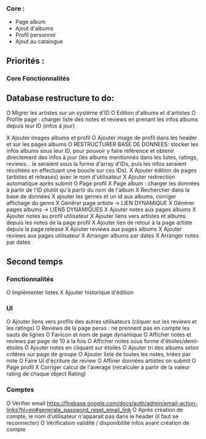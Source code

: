 ### Core :
- Page album
- Ajout d'albums
- Profil personnel
- Ajout au catalogue

## Priorités :

### Core Fonctionnalités

## Database restructure to do:
O Migrer les artistes sur un système d'ID
O Edition d'albums et d'artistes
O Profile page : charger liste des notes et reviews en prenant les infos albums depuis leur ID (infos à jour)

X Ajouter images albums et profil
O Ajouter image de profil dans les header et sur les pages albums
O RESTRUCTURER BASE DE DONNEES: stocker les infos albums sous leur ID, pour pouvoir y faire référence et obtenir directement des infos à jour (les albums mentionnés dans les listes, ratings, reviews... le seraient sous la forme d'array d'IDs, puis les infos seraient récoltées en effectuant une boucle sur ces IDs).
X Ajouter édition de pages (artistes et releases) avec le nom d'utilisateur
X Ajouter redirection automatique après submit
O Page profil
X Page album : charger les données à partir de l'ID plutôt qu'à partir du nom de l'album
X Rechercher dans la base de données
X ajouter les genres et un id aux albums, corriger affichage du genre
X Générer page artiste -> LIEN DYNAMIQUE
X Générer pages albums -> LIENS DYNAMIQUES
X Ajouter notes aux pages albums
X Ajouter notes au profil utilisateur
X Ajouter liens vers artistes et albums depuis les notes de la page profil
X Ajouter lien de retour à la page artiste depuis la page release
X Ajouter reviews aux pages albums
X Ajouter reviews aux pages utilisateur
X Arranger albums par dates
X Arranger notes par dates

## Second temps
### Fonctionnalités
O Implémenter listes
X Ajouter historique d'édition

### UI
O Ajouter liens vers profils des autres utilisateurs (cliquer sur les reviews et les ratings)
O Reviews de la page perso : ne prennent pas en compte les sauts de lignes
O Favicon et nom de page dynamique
O Afficher notes et reviews par page de 10 à la fois
O Afficher notes sous forme d'étoiles/demi-étoiles
O Ajouter notes en cliquant sur étoiles
O Ajouter tri des albums selon critères sur page de groupe
O Ajouter liste de toutes les notes, triées par note
O Faire UI d'écriture de review
O Affiner données artistes on submit
O Page profil
X Corriger calcul de l'average (recalculer à partir de la valeur rating de chaque object Rating)


### Comptes
O Vérifier email https://firebase.google.com/docs/auth/admin/email-action-links?hl=en#generate_password_reset_email_link
O Après création de compte, le nom d'utilisateur n'apparait pas dans le header (il faut se reconnecter)
O Vérification validité / disponibilité infos avant création de compte